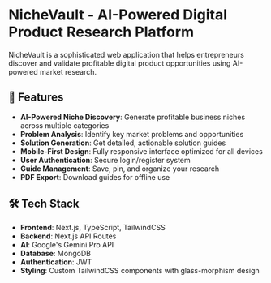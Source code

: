 # NicheVault - AI-Powered Digital Product Research Platform

NicheVault is a sophisticated web application that helps entrepreneurs discover and validate profitable digital product opportunities using AI-powered market research.

## 🚀 Features

- **AI-Powered Niche Discovery**: Generate profitable business niches across multiple categories
- **Problem Analysis**: Identify key market problems and opportunities
- **Solution Generation**: Get detailed, actionable solution guides
- **Mobile-First Design**: Fully responsive interface optimized for all devices
- **User Authentication**: Secure login/register system
- **Guide Management**: Save, pin, and organize your research
- **PDF Export**: Download guides for offline use

## 🛠️ Tech Stack

- **Frontend**: Next.js, TypeScript, TailwindCSS
- **Backend**: Next.js API Routes
- **AI**: Google's Gemini Pro API
- **Database**: MongoDB
- **Authentication**: JWT
- **Styling**: Custom TailwindCSS components with glass-morphism design

